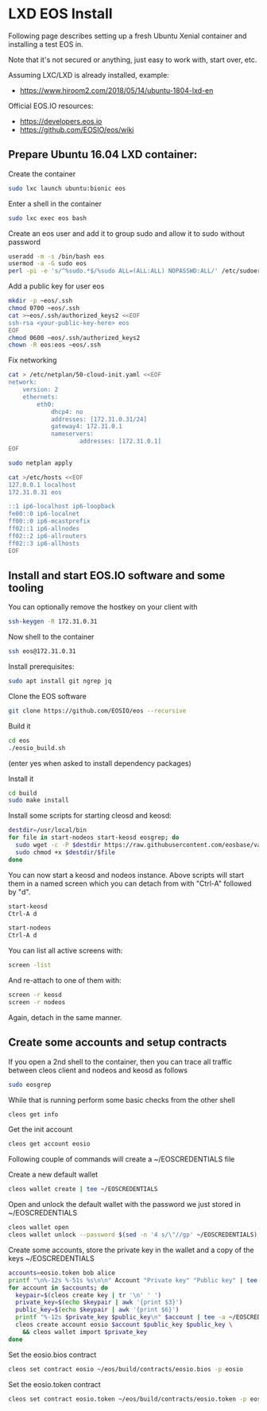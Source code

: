 # LXD EOS Install

Following page describes setting up a fresh Ubuntu Xenial container and installing a test EOS in.

Note that it's not secured or anything, just easy to work with, start over, etc.

Assuming LXC/LXD is already installed, example:
* https://www.hiroom2.com/2018/05/14/ubuntu-1804-lxd-en

Official EOS.IO resources:
* https://developers.eos.io
* https://github.com/EOSIO/eos/wiki

## Prepare Ubuntu 16.04 LXD container:

Create the container
```sh
sudo lxc launch ubuntu:bionic eos
```

Enter a shell in the container
```sh
sudo lxc exec eos bash
```

Create an eos user and add it to group sudo and allow it to sudo without password
```sh
useradd -m -s /bin/bash eos
usermod -a -G sudo eos
perl -pi -e 's/^%sudo.*$/%sudo ALL=(ALL:ALL) NOPASSWD:ALL/' /etc/sudoers
```

Add a public key for user eos
```sh
mkdir -p ~eos/.ssh
chmod 0700 ~eos/.ssh
cat >~eos/.ssh/authorized_keys2 <<EOF
ssh-rsa <your-public-key-here> eos
EOF
chmod 0600 ~eos/.ssh/authorized_keys2
chown -R eos:eos ~eos/.ssh
```

Fix networking
```sh
cat > /etc/netplan/50-cloud-init.yaml <<EOF
network:
    version: 2
    ethernets:
        eth0:
            dhcp4: no
            addresses: [172.31.0.31/24]
            gateway4: 172.31.0.1
            nameservers:
                    addresses: [172.31.0.1]
EOF

sudo netplan apply

cat >/etc/hosts <<EOF
127.0.0.1 localhost
172.31.0.31 eos

::1 ip6-localhost ip6-loopback
fe00::0 ip6-localnet
ff00::0 ip6-mcastprefix
ff02::1 ip6-allnodes
ff02::2 ip6-allrouters
ff02::3 ip6-allhosts
EOF
```

## Install and start EOS.IO software and some tooling

You can optionally remove the hostkey on your client with
```sh
ssh-keygen -R 172.31.0.31
```

Now shell to the container
```sh
ssh eos@172.31.0.31
```

Install prerequisites:
```sh
sudo apt install git ngrep jq
```

Clone the EOS software
```sh
git clone https://github.com/EOSIO/eos --recursive
```

Build it
```sh
cd eos
./eosio_build.sh
```
(enter yes when asked to install dependency packages)

Install it
```sh
cd build
sudo make install
```

Install some scripts for starting cleosd and keosd:
```sh
destdir=/usr/local/bin
for file in start-nodeos start-keosd eosgrep; do
  sudo wget -c -P $destdir https://raw.githubusercontent.com/eosbase/various/master/$file
  sudo chmod +x $destdir/$file
done
```

You can now start a keosd and nodeos instance. Above scripts will start them in a named screen which you can detach from with "Ctrl-A" followed by "d".
```sh
start-keosd
Ctrl-A d

start-nodeos
Ctrl-A d
```

You can list all active screens with:
```sh
screen -list
```

And re-attach to one of them with:
```sh
screen -r keosd
screen -r nodeos
```

Again, detach in the same manner.

## Create some accounts and setup contracts

If you open a 2nd shell to the container, then you can trace all traffic between cleos client and nodeos and keosd as follows
```sh
sudo eosgrep
```

While that is running perform some basic checks from the other shell
```sh
cleos get info
```

Get the init account
```sh
cleos get account eosio
```

Following couple of commands will create a ~/EOSCREDENTIALS file

Create a new default wallet
```sh
cleos wallet create | tee ~/EOSCREDENTIALS
```

Open and unlock the default wallet with the password we just stored in ~/EOSCREDENTIALS
```sh
cleos wallet open
cleos wallet unlock --password $(sed -n '4 s/\"//gp' ~/EOSCREDENTIALS)
```

Create some accounts, store the private key in the wallet and a copy of the keys ~/EOSCREDENTIALS
```sh
accounts=eosio.token bob alice
printf "\n%-12s %-51s %s\n\n" Account "Private key" "Public key" | tee -a ~/EOSCREDENTIALS
for account in $accounts; do
  keypair=$(cleos create key | tr '\n' ' ')
  private_key=$(echo $keypair | awk '{print $3}')
  public_key=$(echo $keypair | awk '{print $6}')
  printf "%-12s $private_key $public_key\n" $account | tee -a ~/EOSCREDENTIALS
  cleos create account eosio $account $public_key $public_key \
    && cleos wallet import $private_key
done
```

Set the eosio.bios contract
```sh
cleos set contract eosio ~/eos/build/contracts/eosio.bios -p eosio
```

Set the eosio.token contract
```sh
cleos set contract eosio.token ~/eos/build/contracts/eosio.token -p eosio.token
```
